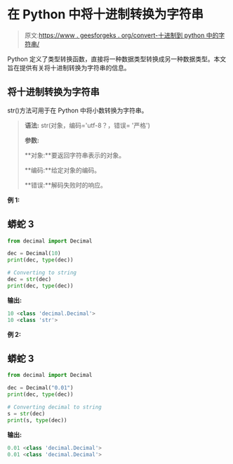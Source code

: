 # 在 Python 中将十进制转换为字符串

> 原文:[https://www . geesforgeks . org/convert-十进制到 python 中的字符串/](https://www.geeksforgeeks.org/convert-decimal-to-string-in-python/)

Python 定义了类型转换函数，直接将一种数据类型转换成另一种数据类型。本文旨在提供有关将十进制转换为字符串的信息。

## 将十进制转换为字符串

str()方法可用于在 Python 中将小数转换为字符串。

> **语法:** str(对象，编码='utf-8？，错误= '严格')
> 
> **参数:**
> 
> **对象:**要返回字符串表示的对象。
> 
> **编码:**给定对象的编码。
> 
> **错误:**解码失败时的响应。

**例 1:**

## 蟒蛇 3

```py
from decimal import Decimal

dec = Decimal(10)
print(dec, type(dec))

# Converting to string
dec = str(dec)
print(dec, type(dec))
```

**输出:**

```py
10 <class 'decimal.Decimal'>
10 <class 'str'>
```

**例 2:**

## 蟒蛇 3

```py
from decimal import Decimal

dec = Decimal("0.01")
print(dec, type(dec))

# Converting decimal to string
s = str(dec)
print(s, type(dec))
```

**输出:**

```py
0.01 <class 'decimal.Decimal'>
0.01 <class 'decimal.Decimal'>
```